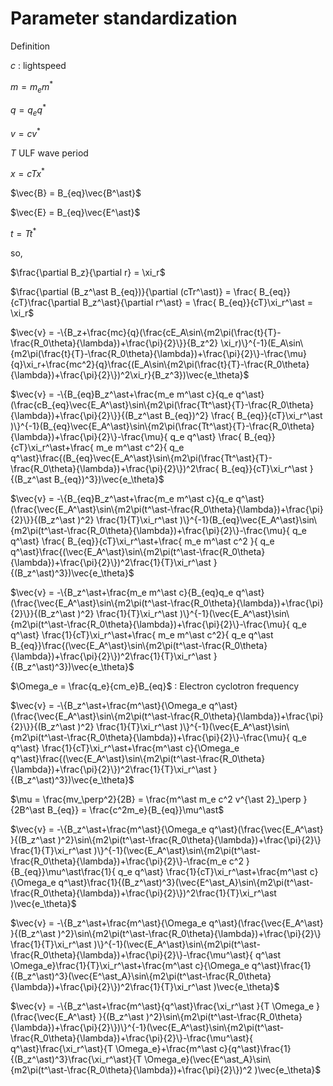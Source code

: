 # Parameter standardization

Definition

$c$ : lightspeed

$m = m_e m^\ast$

$q = q_e q^\ast$

$v = cv^\ast$

$T$ ULF wave period

$x = c Tx^\ast$

$\vec{B} = B_{eq}\vec{B^\ast}$

$\vec{E} = B_{eq}\vec{E^\ast}$

$t = Tt^\ast$   

so,

$\frac{\partial B_z}{\partial r} = \xi_r$

$\frac{\partial (B_z^\ast B_{eq})}{\partial (cTr^\ast)} = \frac{ B_{eq}}{cT}\frac{\partial B_z^\ast}{\partial r^\ast}  =  \frac{ B_{eq}}{cT}\xi_r^\ast = \xi_r$


$\vec{v} =  -\{B_z+\frac{mc}{q}(\frac{cE_A\sin\{m2\pi(\frac{t}{T}-\frac{R_0\theta}{\lambda})+\frac{\pi}{2}\}}{B_z^2} \xi_r)\}^{-1}(E_A\sin\{m2\pi(\frac{t}{T}-\frac{R_0\theta}{\lambda})+\frac{\pi}{2}\}-\frac{\mu}{q}\xi_r+\frac{mc^2}{q}\frac{(E_A\sin\{m2\pi(\frac{t}{T}-\frac{R_0\theta}{\lambda})+\frac{\pi}{2}\})^2\xi_r}{B_z^3})\vec{e_\theta}$



$\vec{v} =  -\{B_{eq}B_z^\ast+\frac{m_e m^\ast c}{q_e q^\ast}(\frac{cB_{eq}\vec{E_A^\ast}\sin\{m2\pi(\frac{Tt^\ast}{T}-\frac{R_0\theta}{\lambda})+\frac{\pi}{2}\}}{(B_z^\ast B_{eq})^2} \frac{ B_{eq}}{cT}\xi_r^\ast )\}^{-1}(B_{eq}\vec{E_A^\ast}\sin\{m2\pi(\frac{Tt^\ast}{T}-\frac{R_0\theta}{\lambda})+\frac{\pi}{2}\}-\frac{\mu}{ q_e q^\ast} \frac{ B_{eq}}{cT}\xi_r^\ast+\frac{ m_e m^\ast c^2}{ q_e q^\ast}\frac{(B_{eq}\vec{E_A^\ast}\sin\{m2\pi(\frac{Tt^\ast}{T}-\frac{R_0\theta}{\lambda})+\frac{\pi}{2}\})^2\frac{ B_{eq}}{cT}\xi_r^\ast }{(B_z^\ast B_{eq})^3})\vec{e_\theta}$


$\vec{v} =  -\{B_{eq}B_z^\ast+\frac{m_e m^\ast c}{q_e q^\ast}(\frac{\vec{E_A^\ast}\sin\{m2\pi(t^\ast-\frac{R_0\theta}{\lambda})+\frac{\pi}{2}\}}{(B_z^\ast )^2} \frac{1}{T}\xi_r^\ast )\}^{-1}(B_{eq}\vec{E_A^\ast}\sin\{m2\pi(t^\ast-\frac{R_0\theta}{\lambda})+\frac{\pi}{2}\}-\frac{\mu}{ q_e q^\ast} \frac{ B_{eq}}{cT}\xi_r^\ast+\frac{ m_e m^\ast c^2 }{ q_e q^\ast}\frac{(\vec{E_A^\ast}\sin\{m2\pi(t^\ast-\frac{R_0\theta}{\lambda})+\frac{\pi}{2}\})^2\frac{1}{T}\xi_r^\ast }{(B_z^\ast)^3})\vec{e_\theta}$


$\vec{v} =  -\{B_z^\ast+\frac{m_e m^\ast c}{B_{eq}q_e q^\ast}(\frac{\vec{E_A^\ast}\sin\{m2\pi(t^\ast-\frac{R_0\theta}{\lambda})+\frac{\pi}{2}\}}{(B_z^\ast )^2} \frac{1}{T}\xi_r^\ast )\}^{-1}(\vec{E_A^\ast}\sin\{m2\pi(t^\ast-\frac{R_0\theta}{\lambda})+\frac{\pi}{2}\}-\frac{\mu}{ q_e q^\ast} \frac{1}{cT}\xi_r^\ast+\frac{ m_e m^\ast c^2}{ q_e q^\ast B_{eq}}\frac{(\vec{E_A^\ast}\sin\{m2\pi(t^\ast-\frac{R_0\theta}{\lambda})+\frac{\pi}{2}\})^2\frac{1}{T}\xi_r^\ast }{(B_z^\ast)^3})\vec{e_\theta}$

$\Omega_e = \frac{q_e}{cm_e}B_{eq}$ : Electron cyclotron frequency

$\vec{v} =  -\{B_z^\ast+\frac{m^\ast}{\Omega_e q^\ast}(\frac{\vec{E_A^\ast}\sin\{m2\pi(t^\ast-\frac{R_0\theta}{\lambda})+\frac{\pi}{2}\}}{(B_z^\ast )^2} \frac{1}{T}\xi_r^\ast )\}^{-1}(\vec{E_A^\ast}\sin\{m2\pi(t^\ast-\frac{R_0\theta}{\lambda})+\frac{\pi}{2}\}-\frac{\mu}{ q_e q^\ast} \frac{1}{cT}\xi_r^\ast+\frac{m^\ast c}{\Omega_e q^\ast}\frac{(\vec{E_A^\ast}\sin\{m2\pi(t^\ast-\frac{R_0\theta}{\lambda})+\frac{\pi}{2}\})^2\frac{1}{T}\xi_r^\ast }{(B_z^\ast)^3})\vec{e_\theta}$

$\mu = \frac{mv_\perp^2}{2B} = \frac{m^\ast m_e c^2 v^{\ast 2}_\perp }{2B^\ast B_{eq}} = \frac{c^2m_e}{B_{eq}}\mu^\ast$


$\vec{v} =  -\{B_z^\ast+\frac{m^\ast}{\Omega_e q^\ast}(\frac{\vec{E_A^\ast} }{(B_z^\ast )^2}\sin\{m2\pi(t^\ast-\frac{R_0\theta}{\lambda})+\frac{\pi}{2}\} \frac{1}{T}\xi_r^\ast )\}^{-1}(\vec{E_A^\ast}\sin\{m2\pi(t^\ast-\frac{R_0\theta}{\lambda})+\frac{\pi}{2}\}-\frac{m_e c^2 }{B_{eq}}\mu^\ast\frac{1}{ q_e q^\ast} \frac{1}{cT}\xi_r^\ast+\frac{m^\ast c}{\Omega_e q^\ast}\frac{1}{(B_z^\ast)^3}(\vec{E^\ast_A}\sin\{m2\pi(t^\ast-\frac{R_0\theta}{\lambda})+\frac{\pi}{2}\})^2\frac{1}{T}\xi_r^\ast )\vec{e_\theta}$

$\vec{v} =  -\{B_z^\ast+\frac{m^\ast}{\Omega_e q^\ast}(\frac{\vec{E_A^\ast} }{(B_z^\ast )^2}\sin\{m2\pi(t^\ast-\frac{R_0\theta}{\lambda})+\frac{\pi}{2}\} \frac{1}{T}\xi_r^\ast )\}^{-1}(\vec{E_A^\ast}\sin\{m2\pi(t^\ast-\frac{R_0\theta}{\lambda})+\frac{\pi}{2}\}-\frac{\mu^\ast}{  q^\ast \Omega_e}\frac{1}{T}\xi_r^\ast+\frac{m^\ast c}{\Omega_e q^\ast}\frac{1}{(B_z^\ast)^3}(\vec{E^\ast_A}\sin\{m2\pi(t^\ast-\frac{R_0\theta}{\lambda})+\frac{\pi}{2}\})^2\frac{1}{T}\xi_r^\ast )\vec{e_\theta}$

$\vec{v} =  -\{B_z^\ast+\frac{m^\ast}{q^\ast}\frac{\xi_r^\ast }{T \Omega_e }(\frac{\vec{E_A^\ast} }{(B_z^\ast )^2}\sin\{m2\pi(t^\ast-\frac{R_0\theta}{\lambda})+\frac{\pi}{2}\})\}^{-1}(\vec{E_A^\ast}\sin\{m2\pi(t^\ast-\frac{R_0\theta}{\lambda})+\frac{\pi}{2}\}-\frac{\mu^\ast}{  q^\ast}\frac{\xi_r^\ast}{T \Omega_e}+\frac{m^\ast c}{q^\ast}\frac{1}{(B_z^\ast)^3}\frac{\xi_r^\ast}{T \Omega_e}(\vec{E^\ast_A}\sin\{m2\pi(t^\ast-\frac{R_0\theta}{\lambda})+\frac{\pi}{2}\})^2 )\vec{e_\theta}$